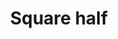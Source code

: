 ---
title: Square half
tags: ["square", "half", "shape", "geometry", "design", "pattern", "portion"]
icon: square-half
svg: '<svg xmlns="http://www.w3.org/2000/svg" width="24" height="24" fill="none" viewBox="0 0 24 24" stroke-width="1.5" stroke-linecap="round" stroke-linejoin="round" stroke="currentColor"><path d="M12 3.5v17M3 12c0-4.243 0-6.364 1.318-7.682C5.636 3 7.758 3 12 3c4.243 0 6.364 0 7.682 1.318C21 5.636 21 7.758 21 12c0 4.243 0 6.364-1.318 7.682C18.364 21 16.242 21 12 21c-4.243 0-6.364 0-7.682-1.318C3 18.364 3 16.242 3 12"/></svg>'
---